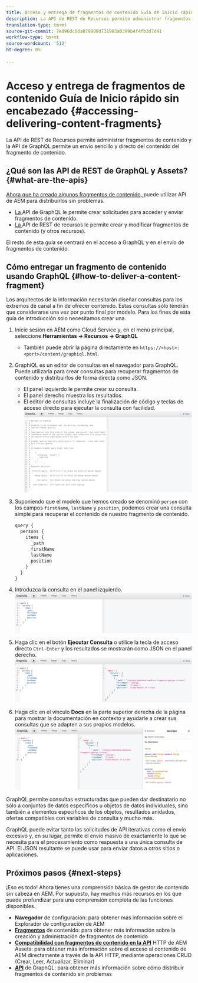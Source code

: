```yaml
---
title: Acceso y entrega de fragmentos de contenido Guía de Inicio rápido sin encabezado
description: La API de REST de Recursos permite administrar fragmentos de contenido y la API de GraphQL permite un envío sencillo y directo del contenido del fragmento de contenido.
translation-type: tm+mt
source-git-commit: 7ed96dc0da879800d731983a0399b4f4fb3d7d41
workflow-type: tm+mt
source-wordcount: '512'
ht-degree: 0%

---
```



# Acceso y entrega de fragmentos de contenido Guía de Inicio rápido sin encabezado {#accessing-delivering-content-fragments}

La API de REST de Recursos permite administrar fragmentos de contenido y la API de GraphQL permite un envío sencillo y directo del contenido del fragmento de contenido.

## ¿Qué son las API de REST de GraphQL y Assets? {#what-are-the-apis}

[Ahora que ha creado algunos fragmentos de contenido, ](create-content-fragment.md) puede utilizar API de AEM para distribuirlos sin problemas.

* [La ](/help/assets/content-fragments/graphql-api-content-fragments.md) API de GraphQL le permite crear solicitudes para acceder y enviar fragmentos de contenido.
* [La ](/help/assets/content-fragments/assets-api-content-fragments.md) API de REST de recursos le permite crear y modificar fragmentos de contenido (y otros recursos).

El resto de esta guía se centrará en el acceso a GraphQL y en el envío de fragmentos de contenido.

## Cómo entregar un fragmento de contenido usando GraphQL {#how-to-deliver-a-content-fragment}

Los arquitectos de la información necesitarán diseñar consultas para los extremos de canal a fin de ofrecer contenido. Estas consultas sólo tendrán que considerarse una vez por punto final por modelo. Para los fines de esta guía de introducción solo necesitamos crear una.

1. Inicie sesión en AEM como Cloud Service y, en el menú principal, seleccione **Herramientas -> Recursos -> GraphQL**
   * También puede abrir la página directamente en `https://<host>:<port>/content/graphiql.html`.

1. GraphiQL es un editor de consultas en el navegador para GraphQL. Puede utilizarla para crear consultas para recuperar fragmentos de contenido y distribuirlos de forma directa como JSON.
   * El panel izquierdo le permite crear su consulta.
   * El panel derecho muestra los resultados.
   * El editor de consultas incluye la finalización de código y teclas de acceso directo para ejecutar la consulta con facilidad.
      ![Editor de GraphiQL](../assets/graphiql.png)

1. Suponiendo que el modelo que hemos creado se denominó `person` con los campos `firstName`, `lastName` y `position`, podemos crear una consulta simple para recuperar el contenido de nuestro fragmento de contenido.

   ```
   query {
     persons {
       items {
         _path
         firstName
         lastName
         position
       }
     }
   }
   ```

1. Introduzca la consulta en el panel izquierdo.
   ![Consulta de GraphiQL](../assets/graphiql-query.png)

1. Haga clic en el botón **Ejecutar Consulta** o utilice la tecla de acceso directo `Ctrl-Enter` y los resultados se mostrarán como JSON en el panel derecho.
   ![Resultados de GraphiQL](../assets/graphiql-results.png)

1. Haga clic en el vínculo **Docs** en la parte superior derecha de la página para mostrar la documentación en contexto y ayudarle a crear sus consultas que se adapten a sus propios modelos.
   ![Documentación de GraphiQL](../assets/graphiql-documentation.png)

GraphQL permite consultas estructuradas que pueden dar destinatario no sólo a conjuntos de datos específicos u objetos de datos individuales, sino también a elementos específicos de los objetos, resultados anidados, ofertas compatibles con variables de consulta y mucho más.

GraphQL puede evitar tanto las solicitudes de API iterativas como el envío excesivo y, en su lugar, permite el envío masivo de exactamente lo que se necesita para el procesamiento como respuesta a una única consulta de API. El JSON resultante se puede usar para enviar datos a otros sitios o aplicaciones.

## Próximos pasos {#next-steps}

¡Eso es todo! Ahora tienes una comprensión básica de gestor de contenido sin cabeza en AEM. Por supuesto, hay muchos más recursos en los que puede profundizar para una comprensión completa de las funciones disponibles.

* **Navegador**  de configuración: para obtener más información sobre el Explorador de configuración de AEM
* **[Fragmentos](/help/assets/content-fragments/content-fragments.md)**  de contenido: para obtener más información sobre la creación y administración de fragmentos de contenido
* **[Compatibilidad con fragmentos de contenido en la API](/help/assets/content-fragments/assets-api-content-fragments.md)**  HTTP de AEM Assets: para obtener más información sobre el acceso al contenido de AEM directamente a través de la API HTTP, mediante operaciones CRUD (Crear, Leer, Actualizar, Eliminar)
* **[API](/help/assets/content-fragments/graphql-api-content-fragments.md)**  de GraphQL: para obtener más información sobre cómo distribuir fragmentos de contenido sin problemas
